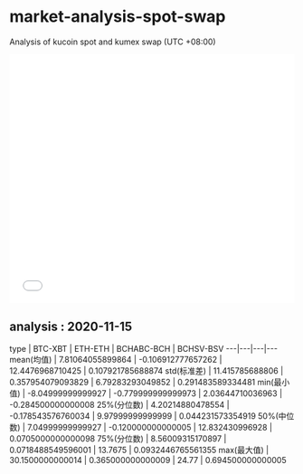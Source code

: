 # market-analysis-spot-swap
Analysis of kucoin spot and kumex swap (UTC +08:00)

<iframe width="100%" height="440" src="./data.html" frameborder="no" border="0" scrolling="no"></iframe>

## analysis : 2020-11-15

type | BTC-XBT | ETH-ETH | BCHABC-BCH | BCHSV-BSV 
---|---|---|---
mean(均值) | 7.81064055899864 | -0.106912777657262 | 12.4476968710425 | 0.107921785688874
std(标准差) | 11.415785688806 | 0.357954079093829 | 6.79283293049852 | 0.291483589334481
min(最小值) | -8.04999999999927 | -0.779999999999973 | 2.03644710036963 | -0.284500000000008
25%(分位数) | 4.20214880478554 | -0.178543576760034 | 9.97999999999999 | 0.044231573354919
50%(中位数) | 7.04999999999927 | -0.120000000000005 | 12.832430996928 | 0.0705000000000098
75%(分位数) | 8.56009315170897 | 0.0718488549596001 | 13.7675 | 0.0932446765561355
max(最大值) | 30.1500000000014 | 0.365000000000009 | 24.77 | 0.694500000000005
